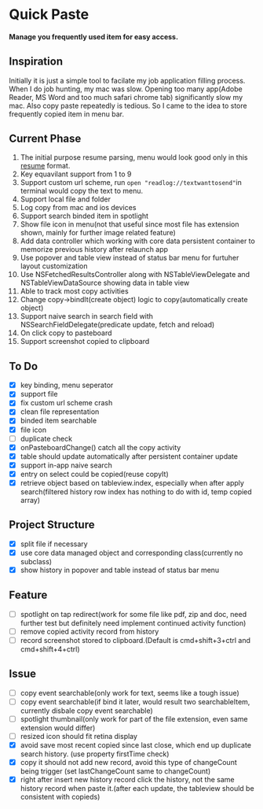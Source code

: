 # Quick Paste
#### Manage you frequently used item for easy access. 
## Inspiration
Initially it is just a simple tool to facilate my job application filling process. When I do job hunting, my mac was slow. Opening too many app(Adobe Reader, MS Word and too much safari chrome tab) significantly slow my mac. Also copy paste repeatedly is tedious. So I came to the idea to store frequently copied item in menu bar.  

## Current Phase
1. The initial purpose resume parsing, menu would look good only in this [resume](https://www.dropbox.com/s/8r6wm7d8t45pmsc/2019_Resume_Yichi_Zhang.pdf?dl=0) format. 
2. Key equavilant support from 1 to 9
3. Support custom url scheme, run `open "readlog://textwanttosend"`in terminal would copy the text to menu. 
4. Support local file and folder
5. Log copy from mac and ios devices
6. Support search binded item in spotlight
7. Show file icon in menu(not that useful since most file has extension shown, mainly for further image related feature)
8. Add data controller which working with core data persistent container to memorize previous history after relaunch app
9. Use popover and table view instead of status bar menu for furtuher layout customization
10. Use NSFetchedResultsController along with NSTableViewDelegate and NSTableViewDataSource showing data in table view 
11. Able to track most copy activities
12. Change copy->bindIt(create object) logic to copy(automatically create object)
13. Support naive search in search field with NSSearchFieldDelegate(predicate update, fetch and reload)
14. On click copy to pasteboard
15. Support screenshot copied to clipboard
## To Do
- [x] key binding, menu seperator 
- [x] support file
- [x] fix custom url scheme crash
- [x] clean file representation
- [x] binded item searchable
- [x] file icon 
- [ ] duplicate check
- [x] onPasteboardChange() catch all the copy activity
- [x] table should update automatically after persistent container update
- [x] support in-app naive search 
- [x] entry on select could be copied(reuse copyIt)
- [x] retrieve object based on tableview.index, especially when after apply search(filtered history row index has nothing to do with id, temp copied array)
## Project Structure
- [x] split file if necessary
- [x] use core data managed object and corresponding class(currently no subclass)
- [x] show history in popover and table instead of status bar menu
## Feature
- [ ] spotlight on tap redirect(work for some file like pdf, zip and doc, need further test but definitely need implement continued activity function)
- [ ] remove copied activity record from history
- [ ] record screenshot stored to clipboard.(Default is cmd+shift+3+ctrl and cmd+shift+4+ctrl) 
## Issue
- [ ] copy event searchable(only work for text, seems like a tough issue)
- [ ] copy event searchable(if bind it later, would result two searchableItem, currently disbale copy event searchable)
- [ ] spotlight thumbnail(only work for part of the file extension, even same extension would differ)
- [ ] resized icon should fit retina display
- [x] avoid save most recent copied since last close, which end up duplicate search history. (use property firstTime check)
- [x] copy it should not add new record, avoid this type of changeCount being trigger (set lastChangeCount same to changeCount)
- [x] right after insert new history record click the history, not the same history record when paste it.(after each update, the tableview should be consistent with copieds)